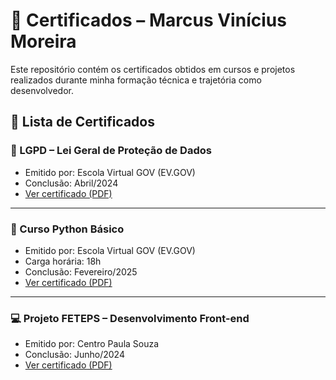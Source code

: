 # 📜 Certificados – Marcus Vinícius Moreira

Este repositório contém os certificados obtidos em cursos e projetos realizados durante minha formação técnica e trajetória como desenvolvedor.

## 🧾 Lista de Certificados

### 🔐 LGPD – Lei Geral de Proteção de Dados  
- Emitido por: Escola Virtual GOV (EV.GOV)  
- Conclusão: Abril/2024  
- [Ver certificado (PDF)](https://github.com/MarcusVBMoreira/Certificados/blob/main/Certificado%20Curso%20LGPD.pdf)

---

### 🐍 Curso Python Básico  
- Emitido por: Escola Virtual GOV (EV.GOV)  
- Carga horária: 18h  
- Conclusão: Fevereiro/2025  
- [Ver certificado (PDF)](https://github.com/MarcusVBMoreira/Certificados/blob/main/Certificado%20Curso%20Python%20Basico.pdf)

---

### 💻 Projeto FETEPS – Desenvolvimento Front-end  
- Emitido por: Centro Paula Souza  
- Conclusão: Junho/2024  
- [Ver certificado (PDF)](https://github.com/MarcusVBMoreira/Certificados/blob/main/Certificado%20Feteps.pdf)
